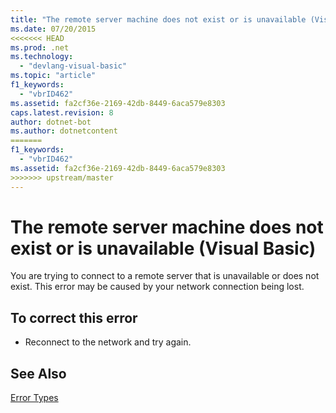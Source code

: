 ```yaml
---
title: "The remote server machine does not exist or is unavailable (Visual Basic)"
ms.date: 07/20/2015
<<<<<<< HEAD
ms.prod: .net
ms.technology: 
  - "devlang-visual-basic"
ms.topic: "article"
f1_keywords: 
  - "vbrID462"
ms.assetid: fa2cf36e-2169-42db-8449-6aca579e8303
caps.latest.revision: 8
author: dotnet-bot
ms.author: dotnetcontent
=======
f1_keywords: 
  - "vbrID462"
ms.assetid: fa2cf36e-2169-42db-8449-6aca579e8303
>>>>>>> upstream/master
---
```

# The remote server machine does not exist or is unavailable (Visual Basic)
You are trying to connect to a remote server that is unavailable or does not exist. This error may be caused by your network connection being lost.  
  
## To correct this error  
  
-   Reconnect to the network and try again.  
  
## See Also  
 [Error Types](../../visual-basic/programming-guide/language-features/error-types.md)
